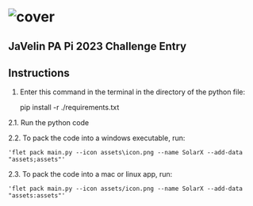 # ![cover](https://user-images.githubusercontent.com/108481836/235510861-86344cc5-da30-403a-befd-13bc69fd38e4.png)

## JaVelin PA Pi 2023 Challenge Entry

## Instructions

1. Enter this command in the terminal in the directory of the python file:

    pip install -r ./requirements.txt

2.1. Run the python code

2.2. To pack the code into a windows executable, run: 

    'flet pack main.py --icon assets\icon.png --name SolarX --add-data "assets;assets"'

2.3. To pack the code into a mac or linux app, run:

    'flet pack main.py --icon assets/icon.png --name SolarX --add-data "assets:assets"'

